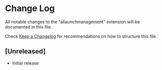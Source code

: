 # Change Log

All notable changes to the "allaunchmanagement" extension will be documented in this file.

Check [Keep a Changelog](http://keepachangelog.com/) for recommendations on how to structure this file.

## [Unreleased]

- Initial release